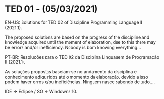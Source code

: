 # TED 01 - (05/03/2021)


EN-US:
Solutions for TED 02 of Discipline Programming Language II (2021.1).

The proposed solutions are based on the progress of the discipline and knowledge acquired until the moment of elaboration, due to this there may be errors and/or inefficiency.
Nobody is born knowing everything... 


PT-BR:
Resoluções para o TED 02 da Disciplina Linguagem de Programação II (2021.1).

As soluções propostas baseiam-se no andamento da disciplina e conhecimento adiquiridos até o momento da elaboração, devido a isso podem haver erros e/ou ineficiências.
Ninguem nasce sabendo de tudo....


IDE -> Eclipse / SO -> Windowns 10.
